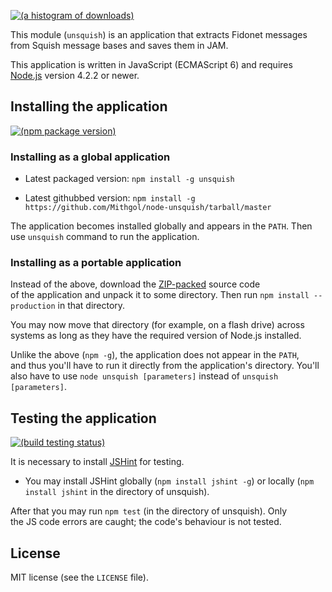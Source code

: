 [![(a histogram of downloads)](https://nodei.co/npm-dl/unsquish.png?height=3)](https://npmjs.org/package/unsquish)

This module (`unsquish`) is an application that extracts Fidonet messages from Squish message bases and saves them in JAM.

This application is written in JavaScript (ECMAScript 6) and requires [Node.js](http://nodejs.org/) version 4.2.2 or newer.

## Installing the application

[![(npm package version)](https://nodei.co/npm/unsquish.png?downloads=true&downloadRank=true)](https://npmjs.org/package/unsquish)

### Installing as a global application

* Latest packaged version: `npm install -g unsquish`

* Latest githubbed version: `npm install -g https://github.com/Mithgol/node-unsquish/tarball/master`

The application becomes installed globally and appears in the `PATH`. Then use `unsquish` command to run the application.

### Installing as a portable application

Instead of the above, download the [ZIP-packed](https://github.com/Mithgol/node-unsquish/archive/master.zip) source code of the application and unpack it to some directory. Then run `npm install --production` in that directory.

You may now move that directory (for example, on a flash drive) across systems as long as they have the required version of Node.js installed.

Unlike the above (`npm -g`), the application does not appear in the `PATH`, and thus you'll have to run it directly from the application's directory. You'll also have to use `node unsquish [parameters]` instead of `unsquish [parameters]`.

## Testing the application

[![(build testing status)](https://img.shields.io/travis/Mithgol/node-unsquish/master.svg?style=plastic)](https://travis-ci.org/Mithgol/node-unsquish)

It is necessary to install [JSHint](http://jshint.com/) for testing.

* You may install JSHint globally (`npm install jshint -g`) or locally (`npm install jshint` in the directory of unsquish).

After that you may run `npm test` (in the directory of unsquish). Only the JS code errors are caught; the code's behaviour is not tested.

## License

MIT license (see the `LICENSE` file).
